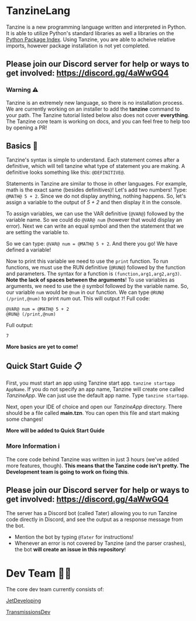 # TanzineLang
Tanzine is a new programming language written and interpreted in Python. It is able to utilize Python's standard libraries as well a libraries on the [Python Package Index](https://pypi.org/). Using Tanzine, you are able to acheive relative imports, however package installation is not yet completed. 

## Please join our Discord server for help or ways to get involved: https://discord.gg/4aWwGQ4

### Warning ⚠️
Tanzine is an extremely new language, so there is no installation process. We are currently working on an installer to add the **tanzine** command to your path. 
The Tanzine tutorial listed below also does not cover **everything**. The Tanzine core team is working on docs, and you can feel free to help too by opening a PR!

## Basics 📒
Tanzine's syntax is simple to understand. Each statement comes after a definitive, which will tell tanzine what type of statement you are making. A definitive looks something like this: `@DEFINITIVE@`.

Statements in Tanzine are similar to those in other languages. For example, math is the exact same (besides definitives)! Let's add two numbers! Type: `@MATH@ 5 + 2`. Since we do not display anything, nothing happens. So, let's assign a variable to the output of *5 + 2* and then display it in the console. 

To assign variables, we can use the VAR definitive (`@VAR@`) followed by the variable name. So we could do `@VAR@ num` (however that would display an error). Next we can write an equal symbol and then the statement that we are setting the variable to. 

So we can type: `@VAR@ num = @MATH@ 5 + 2`. And there you go! We have defined a variable!

Now to print this variable we need to use the `print` function. To run functions, we must use the RUN definitive (`@RUN@`) followed by the function and parameters. The syntax for a function is `(function,arg1,arg2,arg3)`. **Note the lack of spaces between the arguments**! To use variables as arguments, we need to use the `@` symbol followed by the variable name. So, our variable `num` would be `@num` in our function. We can type `@RUN@ (/print,@num)` to print *num* out. This will output `7`! Full code: 
```
@VAR@ num = @MATH@ 5 + 2
@RUN@ (/print,@num)
```
Full output:
```
7
```

**More basics are yet to come!**

## Quick Start Guide 📋
First, you must start an app using Tanzine start app. `tanzine startapp AppName`. If you do not specify an app name, Tanzine will create one called *TanzineApp*. We can just use the default app name. Type `tanzine startapp`.

Next, open your IDE of choice and open our *TanzineApp* directory. There should be a file called **main.tzn**. You can open this file and start making some changes!

**More will be added to Quick Start Guide**

### More Information ℹ️
The core code behind Tanzine was written in just 3 hours (we've added more features, though). **This means that the Tanzine code isn't pretty. The Development team is going to work on fixing this**.

## Please join our Discord server for help or ways to get involved: https://discord.gg/4aWwGQ4
The server has a Discord bot (called Tater) allowing you to run Tanzine code directly in Discord, and see the output as a response message from the bot. 
- Mention the bot by typing `@Tater` for instructions!
- Whenever an error is not covered by Tanzine (and the parser crashes), the bot **will create an issue in this repository**!

# Dev Team 👨‍💻
The core dev team currently consists of:

[JetDeveloping](https://github.com/JetDeveloping)

[TransmissionsDev](https://github.com/TransmissionsDev)
